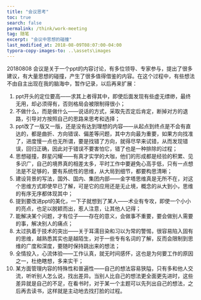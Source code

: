 ```yaml
---
title: "会议思考"
toc: true
search: false
permalink: /think/work-meeting
tag: 随笔
excerpt: "会议中思想的碰撞"
last_modified_at: 2018-08-09T08:07:00-04:00
typora-copy-images-to: ..\assets\images
---
```


20180808 会议是关于一个ppt的内容讨论，有多位领导、专家参与，提出了很多建议，有大量思想的碰撞，产生了很多值得借鉴的内容。在这个过程中，有些想法不由自主出现在我的脑海中，暂作记录，以后再来扩展：

1. ppt开头的定位要高——求其上者得其中，即使后面发现有些虚无缥缈，最终无用，却必须得有，否则格局会被限制得很小；
2. 不做什么，而是做什么——说话的方式，采取先否定后肯定，断掉对方的退路，引导对方按照自己的思路来思考和选择；
3. ppt改了一版又一版，还是没有达到理想的内容——从起点到终点是不会有直达的，都是曲折、方向错误、偏差等问题，其中方向最为重要，如果方向找准了，进度慢一点也无所谓，要是找错了方向，就得尽早来试错，从而发现错误，回归正确，因此对于错误不要害怕它，错了也是一种排除的过程；
4. 思想碰撞，群星闪耀——有真才实学的大咖，他们的形成都是经验的积累、见多识广，自己的境界真的相差太多，平时工作中要避免心高手低，只有一点想法是不足够的，要有系统性的思维，从大局到细节，都要构思清晰；
5. 建设背景的写法，国外、国内、集团内部——金字塔思维真是无所不在，对这个思维方式即使早已了解，可是它的应用还是无止境，概念的从大到小，思维的有序无序都体现其中；
6. 提到要改进ppt的美化，一下子就想到了某人——术业有专攻，即使一个小小的亮点，也足以脱颖而出，惹人注意，让其他人记得；
7. 能解决某个问题，才有位子——存在的意义，会做事不重要，要会做别人需要的事，解决别人的痛点；
8. 太过执着于技术的突出——关于耳濡目染和习以为常的警惕，很容易陷入固有的思维，越熟悉其实也是越陌生，对于一些专有名词的了解，反而会限制到思维的广度和深度，要随时保持跳出来的想法；
9. 全情投入，心流体验——工作认真，就无时间感怀，这也是为何要工作的原因之一，杜绝瞎想，多来实干；
10. 某方面管理内容的特殊性和普遍性——自己的想法容易狭隘，只有多和他人交流，听听别人怎么说，找出差异。当别人比自己的想法更全面更先进时，这些差异就是自己的不足，在看书时，对于某一个主题可以先列出自己的想法，之后再去读书，这样就是主动地去找打脸的过程。

